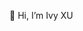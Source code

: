 👋 Hi, I’m Ivy XU


<!---
ivyxuxt/ivyxuxt is a ✨ special ✨ repository because its `README.md` (this file) appears on your GitHub profile.
You can click the Preview link to take a look at your changes.
--->
